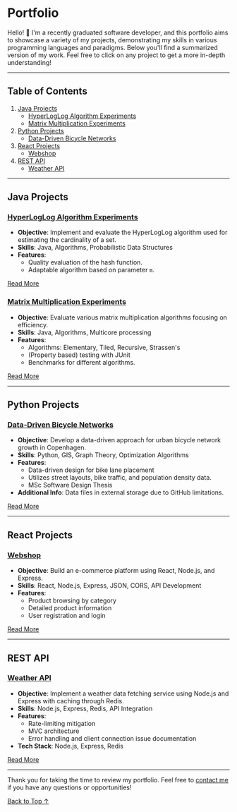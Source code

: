 # Portfolio

Hello! 👋 I'm a recently graduated software developer, and this portfolio aims to showcase a variety of my projects, demonstrating my skills in various programming languages and paradigms. Below you'll find a summarized version of my work. Feel free to click on any project to get a more in-depth understanding!

---

## Table of Contents
1. [Java Projects](#java-projects)
    - [HyperLogLog Algorithm Experiments](#hyperloglog-algorithm-experiments)
    - [Matrix Multiplication Experiments](#matrix-multiplication-experiments)
2. [Python Projects](#python-projects)
    - [Data-Driven Bicycle Networks](#data-driven-bicycle-networks)
3. [React Projects](#react-projects)
    - [Webshop](#webshop)
4. [REST API](#rest-api)
    - [Weather API](#weather-api-report)

---

## Java Projects

### [HyperLogLog Algorithm Experiments](/Portfolio/Java/hyperloglog)
- **Objective**: Implement and evaluate the HyperLogLog algorithm used for estimating the cardinality of a set.
- **Skills**: Java, Algorithms, Probabilistic Data Structures
- **Features**:  
    - Quality evaluation of the hash function.
    - Adaptable algorithm based on parameter `m`.

[Read More](https://github.com/kristofgas/Portfolio/blob/master/Java/hyperloglog/README.md)


### [Matrix Multiplication Experiments](/Portfolio/Java/matrix_multiplication)
- **Objective**: Evaluate various matrix multiplication algorithms focusing on efficiency.
- **Skills**: Java, Algorithms, Multicore processing
- **Features**:  
    - Algorithms: Elementary, Tiled, Recursive, Strassen's
    - (Property based) testing with JUnit
    - Benchmarks for different algorithms.


[Read More](https://github.com/kristofgas/Portfolio/blob/master/Java/matrix_multiplication/README.md)

---

## Python Projects

### [Data-Driven Bicycle Networks](/Portfolio/Python/data-driven-bicycle-networks)
- **Objective**: Develop a data-driven approach for urban bicycle network growth in Copenhagen.
- **Skills**: Python, GIS, Graph Theory, Optimization Algorithms
- **Features**:  
    - Data-driven design for bike lane placement
    - Utilizes street layouts, bike traffic, and population density data.
    - MSc Software Design Thesis
- **Additional Info**: Data files in external storage due to GitHub limitations.

[Read More](https://github.com/kristofgas/Portfolio/blob/master/Python/data-driven-bicycle-networks/README.md)

---

## React Projects

### [Webshop](/Portfolio/React/webshop)
- **Objective**: Build an e-commerce platform using React, Node.js, and Express.
- **Skills**: React, Node.js, Express, JSON, CORS, API Development
- **Features**:  
    - Product browsing by category
    - Detailed product information
    - User registration and login

[Read More](https://github.com/kristofgas/Portfolio/blob/master/React/webshop/README.md)

---

## REST API

### [Weather API](/Portfolio/Rest%20API/wAPI_caching)
- **Objective**: Implement a weather data fetching service using Node.js and Express with caching through Redis.
- **Skills**: Node.js, Express, Redis, API Integration
- **Features**:  
    - Rate-limiting mitigation
    - MVC architecture
    - Error handling and client connection issue documentation
- **Tech Stack**: Node.js, Express, Redis

[Read More](https://github.com/kristofgas/Portfolio/blob/master/Rest%20API/wAPI_caching/README.md)

---

Thank you for taking the time to review my portfolio. Feel free to [contact me](mailto:kristofgas@hotmail.com) if you have any questions or opportunities!

[Back to Top ↑](#table-of-contents)
